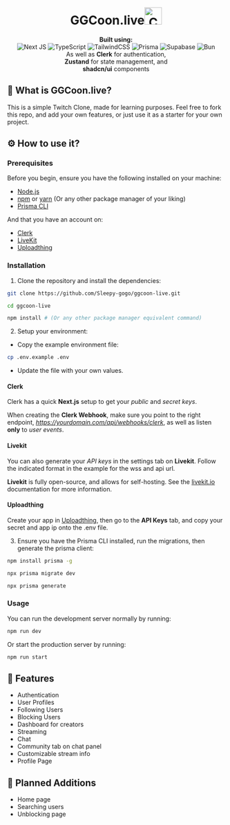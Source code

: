 <h1 align="center">GGCoon.live<img alt="Comet" src="https://fonts.gstatic.com/s/e/notoemoji/latest/2604_fe0f/512.webp" width="40"></h1>

<p align="center">
  <b>Built using:</b><br/>
  <img alt="Next JS" src="https://img.shields.io/badge/Next-black?style=for-the-badge&logo=next.js&logoColor=white">
  <img alt="TypeScript" src="https://img.shields.io/badge/typescript-%23007ACC.svg?style=for-the-badge&logo=typescript&logoColor=white">
  <img alt="TailwindCSS" src="https://img.shields.io/badge/tailwindcss-%2338B2AC.svg?style=for-the-badge&logo=tailwind-css&logoColor=white">
  <img alt="Prisma" src="https://img.shields.io/badge/Prisma-3982CE?style=for-the-badge&logo=Prisma&logoColor=white">
  <img alt="Supabase" src="https://img.shields.io/badge/Supabase-3ECF8E?style=for-the-badge&logo=supabase&logoColor=white">
  <img alt="Bun" src="https://img.shields.io/badge/Bun-%23000000.svg?style=for-the-badge&logo=bun&logoColor=white"><br/>
  As well as <b>Clerk</b> for authentication,<br/>
  <b>Zustand</b> for state management, and<br/>
  <b>shadcn/ui</b> components
</p>

<p align="center">
  
</p>

## 📌 What is GGCoon.live?

This is a simple Twitch Clone, made for learning purposes. Feel free to fork this repo, and add your own features, or just use it as a starter for your own project.

## ⚙ How to use it?

### Prerequisites

Before you begin, ensure you have the following installed on your machine:

- [Node.js](https://nodejs.org/)
- [npm](https://www.npmjs.com/) or [yarn](https://yarnpkg.com/) (Or any other package manager of your liking)
- [Prisma CLI](https://www.prisma.io/docs/orm/tools/prisma-cli#installation)

And that you have an account on:

- [Clerk](https://clerk.com/)
- [LiveKit](https://livekit.io/)
- [Uploadthing](https://uploadthing.com/)

### Installation

1. Clone the repository and install the dependencies:

```bash
git clone https://github.com/Sleepy-gogo/ggcoon-live.git

cd ggcoon-live

npm install # (Or any other package manager equivalent command)
```

2. Setup your environment:

- Copy the example environment file:

```bash
cp .env.example .env
```

- Update the file with your own values.

#### Clerk

Clerk has a quick **Next.js** setup to get your _public_ and _secret keys_.

When creating the **Clerk Webhook**, make sure you point to the right endpoint, _https://yourdomain.com/api/webhooks/clerk_, as well as listen **only** to _user events_.

#### Livekit

You can also generate your _API keys_ in the settings tab on **Livekit**. Follow the indicated format in the example for the wss and api url.

**Livekit** is fully open-source, and allows for self-hosting. See the [livekit.io](https://docs.livekit.io/realtime/self-hosting/) documentation for more information.

#### Uploadthing

Create your app in [Uploadthing](https://uploadthing.com/), then go to the **API Keys** tab, and copy your secret and app ip onto the .env file.

3. Ensure you have the Prisma CLI installed, run the migrations, then generate the prisma client:

```bash
npm install prisma -g

npx prisma migrate dev

npx prisma generate
```

### Usage

You can run the development server normally by running:

```bash
npm run dev
```

Or start the production server by running:

```bash
npm run start
```

## 🍁 Features

- Authentication
- User Profiles
- Following Users
- Blocking Users
- Dashboard for creators
- Streaming
- Chat
- Community tab on chat panel
- Customizable stream info
- Profile Page

## 📝 Planned Additions

- Home page
- Searching users
- Unblocking page
